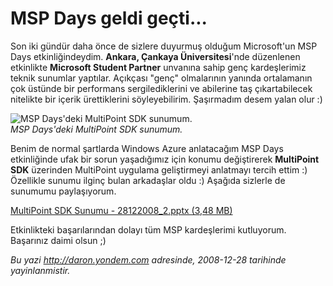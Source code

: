 # MSP Days geldi geçti... 

Son iki gündür daha önce de sizlere duyurmuş olduğum Microsoft'un MSP
Days etkinliğindeydim. **Ankara, Çankaya Üniversitesi**'nde düzenlenen
etkinlikte **Microsoft Student Partner** unvanına sahip genç
kardeşlerimiz teknik sunumlar yaptılar. Açıkçası "genç" olmalarının
yanında ortalamanın çok üstünde bir performans sergilediklerini ve
abilerine taş çıkartabilecek nitelikte bir içerik ürettiklerini
söyleyebilirim. Şaşırmadım desem yalan olur :)

![MSP Days'deki MultiPoint SDK
sunumum.](../media/MSP_Days_geldi_gecti/28122008_1.jpg)\
*MSP Days'deki MultiPoint SDK sunumum.*

Benim de normal şartlarda Windows Azure anlatacağım MSP Days
etkinliğinde ufak bir sorun yaşadığımız için konumu değiştirerek
**MultiPoint SDK** üzerinden MultiPoint uygulama geliştirmeyi anlatmayı
tercih ettim :) Özellikle sunumu ilginç bulan arkadaşlar oldu :) Aşağıda
sizlerle de sunumumu paylaşıyorum.

[MultiPoint SDK Sunumu - 28122008\_2.pptx (3,48
MB)](media/MSP_Days_geldi_gecti/28122008_2.pptx)

Etkinlikteki başarılarından dolayı tüm MSP kardeşlerimi kutluyorum.
Başarınız daimi olsun ;)


*Bu yazi http://daron.yondem.com adresinde, 2008-12-28 tarihinde yayinlanmistir.*